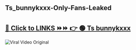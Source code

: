 
 ## Ts_bunnykxxx-Only-Fans-Leaked

# <h2><a href="https://clipsfans.com/Ts_bunnykxxx&ref=git">🔗 Click to LINKS ⏩⏩ 👉 🟢 Ts bunnykxxx </a></h2>

<a href="https://clipsfans.com/Ts_bunnykxxx&ref=git" rel="nofollow" data-target="animated-image.originalLink"><img src="https://i.ibb.co.com/xMMVF88/686577567.gif" alt="Viral Video Original" style="max-width: 100%; display: inline-block;" data-target="animated-image.originalImage"></a>
